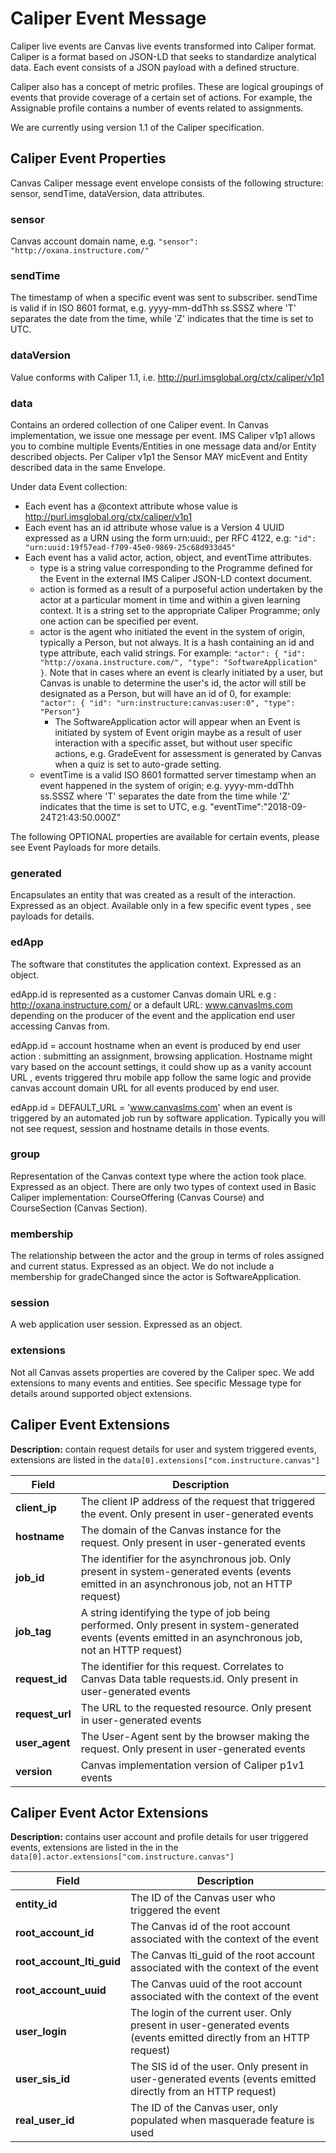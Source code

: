 Caliper Event Message
=====================

Caliper live events are Canvas live events transformed into Caliper format. Caliper is a format based on JSON-LD that seeks to standardize analytical data. Each event consists of a JSON payload with a defined structure.

Caliper also has a concept of metric profiles. These are logical groupings of events that provide coverage of a certain set of actions. For example, the Assignable profile contains a number of events related to assignments.

We are currently using version 1.1 of the Caliper specification.

## Caliper Event Properties

Canvas Caliper message event envelope consists of the following structure: sensor, sendTime, dataVersion, data attributes.

### sensor

Canvas account domain name, e.g. `"sensor": "http://oxana.instructure.com/"`

### sendTime

The timestamp of when a specific event was sent to subscriber. sendTime is valid if in ISO 8601 format, e.g. yyyy-mm-ddThh ss.SSSZ where 'T' separates the date from the time, while 'Z' indicates that the time is set to UTC.

### dataVersion

Value conforms with Caliper 1.1, i.e. http://purl.imsglobal.org/ctx/caliper/v1p1

### data

Contains an ordered collection of one Caliper event. In Canvas implementation, we issue one message per event. IMS Caliper v1p1 allows you to combine multiple Events/Entities in one message data and/or Entity described objects. Per Caliper v1p1 the Sensor MAY micEvent and Entity described data in the same Envelope.

Under data Event collection:

* Each event has a @context attribute whose value is http://purl.imsglobal.org/ctx/caliper/v1p1
* Each event has an id attribute whose value is a Version 4 UUID expressed as a URN using the form urn:uuid:, per RFC 4122, e.g: `"id": "urn:uuid:19f57ead-f709-45e0-9869-25c68d933d45"`
* Each event has a valid actor, action, object, and eventTime attributes.
  * type is a string value corresponding to the Programme defined for the Event in the external IMS Caliper JSON-LD context document.
  * action is formed as a result of a purposeful action undertaken by the actor at a particular moment in time and within a given learning context. It is a string set to the appropriate Caliper Programme; only one action can be specified per event.
  * actor is the agent who initiated the event in the system of origin, typically a Person, but not always. It is a hash containing an id and type attribute, each valid strings. For example: `"actor": { "id": "http://oxana.instructure.com/", "type": "SoftwareApplication" }`. Note that in cases where an event is clearly initiated by a user, but Canvas is unable to determine the user's id, the actor will still be designated as a Person, but will have an id of 0, for example: `"actor": { "id": "urn:instructure:canvas:user:0", "type": "Person"}`
      * The SoftwareApplication actor will appear when an Event is initiated by system of Event origin maybe as a result of user interaction with a specific asset, but without user specific actions, e.g. GradeEvent for assessment is generated by Canvas when a quiz is set to auto-grade setting.
  * eventTime is a valid ISO 8601 formatted server timestamp when an event happened in the system of origin; e.g. yyyy-mm-ddThh ss.SSSZ where 'T' separates the date from the time while 'Z' indicates that the time is set to UTC, e.g. "eventTime":"2018-09-24T21:43:50.000Z"

The following OPTIONAL properties are available for certain events, please see Event Payloads for more details.

### generated

Encapsulates an entity that was created as a result of the interaction. Expressed as an object. Available only in a few specific event types , see payloads for details.

### edApp

The software that constitutes the application context. Expressed as an object.

edApp.id is represented as a customer Canvas domain URL e.g : http://oxana.instructure.com/ or a default URL: www.canvaslms.com depending on the producer of the event and the application end user accessing Canvas from.

edApp.id = account hostname when an event is produced by end user action : submitting an assignment, browsing application. Hostname might vary based on the account settings, it could show up as a vanity account URL , events triggered thru mobile app follow the same logic and provide canvas account domain URL for all events produced by end user.

edApp.id = DEFAULT_URL = 'www.canvaslms.com' when an event is triggered by an automated job run by software application. Typically you will not see request, session and hostname details in those events.

### group

Representation of the Canvas context type where the action took place. Expressed as an object. There are only two types of context used in Basic Caliper implementation: CourseOffering (Canvas Course) and CourseSection (Canvas Section).

### membership

The relationship between the actor and the group in terms of roles assigned and current status. Expressed as an object. We do not include a membership for gradeChanged since the actor is SoftwareApplication.

### session

A web application user session. Expressed as an object.

### extensions

Not all Canvas assets properties are covered by the Caliper spec. We add extensions to many events and entities. See specific Message type for details around supported object extensions.


## Caliper Event Extensions

**Description:** contain request details for user and system triggered events, extensions are listed in the `data[0].extensions["com.instructure.canvas"]`

| Field | Description |
|-|-|
| **client_ip** | The client IP address of the request that triggered the event. Only present in user-generated events |
| **hostname** | The domain of the Canvas instance for the request. Only present in user-generated events |
| **job_id** | The identifier for the asynchronous job. Only present in system-generated events (events emitted in an asynchronous job, not an HTTP request) |
| **job_tag** | A string identifying the type of job being performed. Only present in system-generated events (events emitted in an asynchronous job, not an HTTP request) |
| **request_id** | The identifier for this request. Correlates to Canvas Data table requests.id. Only present in user-generated events |
| **request_url** | The URL to the requested resource. Only present in user-generated events |
| **user_agent** | The User-Agent sent by the browser making the request. Only present in user-generated events |
| **version** | Canvas implementation version of Caliper p1v1 events |


## Caliper Event Actor Extensions

**Description:** contains user account and profile details for user triggered events, extensions are listed in the in the `data[0].actor.extensions["com.instructure.canvas"]`

| Field | Description |
|-|-|
| **entity_id** | The ID of the Canvas user who triggered the event |
| **root_account_id** | The Canvas id of the root account associated with the context of the event |
| **root_account_lti_guid** | The Canvas lti_guid of the root account associated with the context of the event |
| **root_account_uuid** | The Canvas uuid of the root account associated with the context of the event |
| **user_login** | The login of the current user. Only present in user-generated events (events emitted directly from an HTTP request) |
| **user_sis_id** | The SIS id of the user. Only present in user-generated events (events emitted directly from an HTTP request) |
| **real_user_id** | The ID of the Canvas user, only populated when masquerade feature is used |


